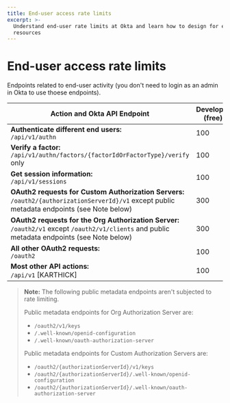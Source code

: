 ```yaml
---
title: End-user access rate limits
excerpt: >-
  Understand end-user rate limits at Okta and learn how to design for efficient use of
  resources
---
```


# End-user access rate limits

Endpoints related to end-user activity (you don't need  to login as an admin in Okta to use thoese endpoints).

| Action and Okta API Endpoint                                                                                                        | Developer (free) | Developer (paid) | One App | Enterprise | Workforce Identity    |
| ---------------------------------------------------------------------------------------------------------------------- | ---------------- | ---------------- | ------- | ---------- | --------------------- |
| **Authenticate different end users:**<br>`/api/v1/authn`                         | 100              | 300              | 300     | 600        | 500                   |
| **Verify a factor:**<br>`/api/v1/authn/factors/{factorIdOrFactorType}/verify` only                  | 100              | 300              | 300     | 600        | 500                   |
| **Get session information:**<br>`/api/v1/sessions`                                           | 100              | 300              | 300     | 600        | 750                   |
| **OAuth2 requests for Custom Authorization Servers:**<br>`/oauth2/{authorizationServerId}/v1` except public metadata endpoints (see Note below)| 300              | 600              | 600     | 1200       | 2000                  |
| **OAuth2 requests for the Org Authorization Server:**<br>`/oauth2/v1` except `/oauth2/v1/clients` and public metadata endpoints (see Note below)| 300              | 600              | 600     | 1200       | 2000                  |
| **All other OAuth2 requests:**<br>`/oauth2`                          | 100              | 300              | 300     | 600        | 600                   |
| **Most other API actions:**<br>`/api/v1` [KARTHICK]      | 100              | 300              | 300     | 600        | 1200                  |

> **Note:** The following public metadata endpoints aren't subjected to rate limiting.
>
> Public metadata endpoints for Org Authorization Server are:
> * `/oauth2/v1/keys`
> * `/.well-known/openid-configuration`
> * `/.well-known/oauth-authorization-server`
>
> Public metadata endpoints for Custom Authorization Servers are:
> * `/oauth2/{authorizationServerId}/v1/keys`
> * `/oauth2/{authorizationServerId}/.well-known/openid-configuration`
> * `/oauth2/{authorizationServerId}/.well-known/oauth-authorization-server`
>